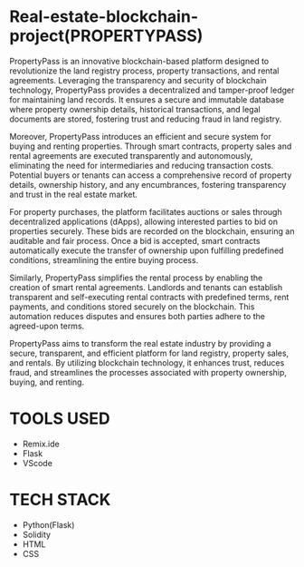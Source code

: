 # Real-estate-blockchain-project(PROPERTYPASS)


PropertyPass is an innovative blockchain-based platform designed to revolutionize the land registry process, property transactions, and rental agreements. Leveraging the transparency and security of blockchain technology, PropertyPass provides a decentralized and tamper-proof ledger for maintaining land records. It ensures a secure and immutable database where property ownership details, historical transactions, and legal documents are stored, fostering trust and reducing fraud in land registry.

Moreover, PropertyPass introduces an efficient and secure system for buying and renting properties. Through smart contracts, property sales and rental agreements are executed transparently and autonomously, eliminating the need for intermediaries and reducing transaction costs. Potential buyers or tenants can access a comprehensive record of property details, ownership history, and any encumbrances, fostering transparency and trust in the real estate market.

For property purchases, the platform facilitates auctions or sales through decentralized applications (dApps), allowing interested parties to bid on properties securely. These bids are recorded on the blockchain, ensuring an auditable and fair process. Once a bid is accepted, smart contracts automatically execute the transfer of ownership upon fulfilling predefined conditions, streamlining the entire buying process.

Similarly, PropertyPass simplifies the rental process by enabling the creation of smart rental agreements. Landlords and tenants can establish transparent and self-executing rental contracts with predefined terms, rent payments, and conditions stored securely on the blockchain. This automation reduces disputes and ensures both parties adhere to the agreed-upon terms.

PropertyPass aims to transform the real estate industry by providing a secure, transparent, and efficient platform for land registry, property sales, and rentals. By utilizing blockchain technology, it enhances trust, reduces fraud, and streamlines the processes associated with property ownership, buying, and renting.

# TOOLS USED

* Remix.ide
* Flask
* VScode

# TECH STACK

* Python(Flask)
* Solidity
* HTML
* CSS
